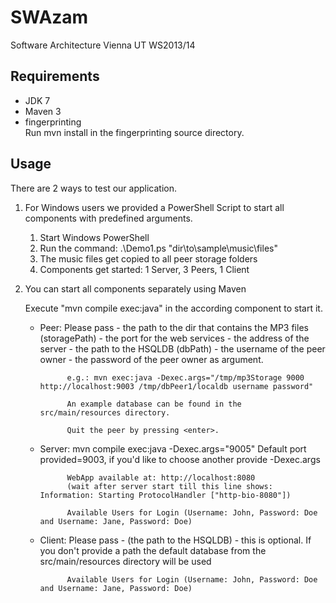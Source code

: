 SWAzam
======

Software Architecture Vienna UT WS2013/14


Requirements
------------

* JDK 7
* Maven 3
* fingerprinting<br/>
    Run mvn install in the fingerprinting source directory.


Usage
-----

There are 2 ways to test our application. 

1. For Windows users we provided a PowerShell Script to start all components with predefined arguments.

	1. Start Windows PowerShell
	2. Run the command: .\Demo1.ps "dir\to\sample\music\files"
	3. The music files get copied to all peer storage folders
	4. Components get started: 1 Server, 3 Peers, 1 Client

	
2. You can start all components separately using Maven

	Execute "mvn compile exec:java" in the according component to start it.

	* Peer:		Please pass
				- the path to the dir that contains the MP3 files (storagePath)
				- the port for the web services
				- the address of the server
				- the path to the HSQLDB (dbPath)
				- the username of the peer owner
				- the password of the peer owner
				as argument.

				e.g.: mvn exec:java -Dexec.args="/tmp/mp3Storage 9000 http://localhost:9003 /tmp/dbPeer1/localdb username password"

				An example database can be found in the src/main/resources directory.

				Quit the peer by pressing <enter>.


	* Server: 	mvn compile exec:java -Dexec.args="9005"
				Default port provided=9003, if you'd like to choose another provide -Dexec.args

				WebApp available at: http://localhost:8080 
				(wait after server start till this line shows: Information: Starting ProtocolHandler ["http-bio-8080"])
				
				Available Users for Login (Username: John, Password: Doe and Username: Jane, Password: Doe)
				
	* Client:   Please pass
				- (the path to the HSQLDB) - this is optional. If you don't provide a path the default database from the 
				src/main/resources directory will be used
				
				Available Users for Login (Username: John, Password: Doe and Username: Jane, Password: Doe)
				
	
				